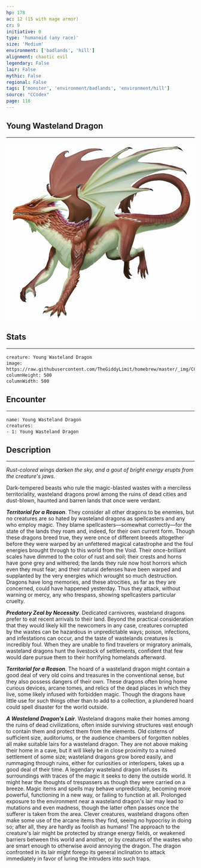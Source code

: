 ```yaml
---
hp: 178
ac: 12 (15 with mage armor)
cr: 9
initiative: 0
type: 'humanoid (any race)'    
size: 'Medium'
environment: ['badlands', 'hill']
alignment: chaotic evil
legendary: False
lair: False
mythic: False
regional: False
tags: ['monster', 'environment/badlands', 'environment/hill']
source: "CCodex"
page: 118
---
```


## Young Wasteland Dragon
---

![|600](https://raw.githubusercontent.com/TheGiddyLimit/homebrew/master/_img/CCodex/youngwastelanddragon.jpg)

## Stats
---

```statblock
creature: Young Wasteland Dragon
image: https://raw.githubusercontent.com/TheGiddyLimit/homebrew/master/_img/CCodex/youngwastelanddragon_token.png
columnHeight: 500
columnWidth: 500
```

## Encounter
---

```encounter-table
name: Young Wasteland Dragon
creatures:
- 1: Young Wasteland Dragon
```

## Description
---
_Rust-colored wings darken the sky, and a gout of bright energy erupts from the creature's jaws._

Dark-tempered beasts who rule the magic-blasted wastes with a merciless territoriality, wasteland dragons prowl among the ruins of dead cities and dust-blown, haunted and barren lands that once were verdant.

**_Territorial for a Reason_**. They consider all other dragons to be enemies, but no creatures are so hated by wasteland dragons as spellcasters and any who employ magic. They blame spellcasters—somewhat correctly—for the state of the lands they roam and, indeed, for their own current form.
Though these dragons breed true, they were once of different breeds altogether before they were warped by an unfettered magical catastrophe and the foul energies brought through to this world from the Void. Their once-brilliant scales have dimmed to the color of rust and soil; their crests and horns have gone grey and withered; the lands they rule now host horrors which even they must fear; and their natural defenses have been warped and supplanted by the very energies which wrought so much destruction. Dragons have long memories, and these atrocities, as far as they are concerned, could have happened yesterday. Thus they attack, without warning or mercy, any who trespass, showing spellcasters particular cruelty.


**_Predatory Zeal by Necessity_**. Dedicated carnivores, wasteland dragons prefer to eat recent arrivals to their land. Beyond the practical consideration that they would likely kill the newcomers in any case, creatures corrupted by the wastes can be hazardous in unpredictable ways; poison, infections, and infestations can occur, and the taste of wastelands creatures is incredibly foul.
When they are unable to find travelers or migratory animals, wasteland dragons hunt the livestock of settlements, confident that few would dare pursue them to their horrifying homelands afterward.


**_Territorial for a Reason_**. The hoard of a wasteland dragon might contain a good deal of very old coins and treasures in the conventional sense, but they also possess dangers of their own. These dragons often bring home curious devices, arcane tomes, and relics of the dead places in which they live, some likely infused with forbidden magic. Though the dragons have little use for such things other than to add to a collection, a plundered hoard could spell disaster for the world outside.


**_A Wasteland Dragon's Lair_**. Wasteland dragons make their homes among the ruins of dead civilizations, often inside surviving structures vast enough to contain them and protect them from the elements. Old cisterns of sufficient size, auditoriums, or the audience chambers of forgotten nobles all make suitable lairs for a wasteland dragon. They are not above making their home in a cave, but it will likely be in close proximity to a ruined settlement of some size; wasteland dragons grow bored easily, and rummaging through ruins, either for curiosities or interlopers, takes up a good deal of their time.
A legendary wasteland dragon infuses its surroundings with traces of the magic it seeks to deny the outside world. It might hear the thoughts of trespassers as though they were carried on a breeze. Magic items and spells may behave unpredictably, becoming more powerful, functioning in a new way, or failing to function at all. Prolonged exposure to the environment near a wasteland dragon's lair may lead to mutations and even madness, though the latter often passes once the sufferer is taken from the area.
Clever creatures, wasteland dragons often make some use of the arcane items they find, seeing no hypocrisy in doing so; after all, they are hardly as foolish as humans! The approach to the creature's lair might be protected by strange energy fields, or weakened barriers between this world and another, or by creatures of the wastes who are smart enough to otherwise avoid annoying the dragon. The dragon confronted in its lair might forego its general inclination to attack immediately in favor of luring the intruders into such traps.




